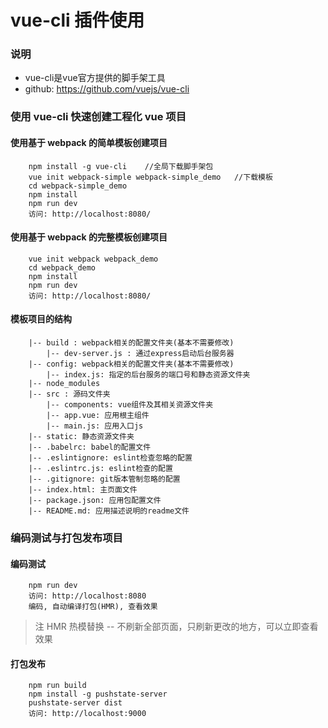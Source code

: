 # vue-cli 插件使用
### 说明
- vue-cli是vue官方提供的脚手架工具
- github: https://github.com/vuejs/vue-cli

### 使用 vue-cli 快速创建工程化 vue 项目
#### 使用基于 webpack 的简单模板创建项目
```
	npm install -g vue-cli    //全局下载脚手架包
    vue init webpack-simple webpack-simple_demo   //下载模板
    cd webpack-simple_demo
    npm install
    npm run dev
    访问: http://localhost:8080/
```

#### 使用基于 webpack 的完整模板创建项目
```
	vue init webpack webpack_demo
    cd webpack_demo
    npm install
    npm run dev
    访问: http://localhost:8080/
```

#### 模板项目的结构
```
	|-- build : webpack相关的配置文件夹(基本不需要修改)
    	|-- dev-server.js : 通过express启动后台服务器
	|-- config: webpack相关的配置文件夹(基本不需要修改)
    	|-- index.js: 指定的后台服务的端口号和静态资源文件夹
	|-- node_modules
	|-- src : 源码文件夹
    	|-- components: vue组件及其相关资源文件夹
      	|-- app.vue: 应用根主组件
    	|-- main.js: 应用入口js
	|-- static: 静态资源文件夹
	|-- .babelrc: babel的配置文件
	|-- .eslintignore: eslint检查忽略的配置
	|-- .eslintrc.js: eslint检查的配置
	|-- .gitignore: git版本管制忽略的配置
	|-- index.html: 主页面文件
	|-- package.json: 应用包配置文件 
	|-- README.md: 应用描述说明的readme文件
```

### 编码测试与打包发布项目
#### 编码测试
```
	npm run dev
    访问: http://localhost:8080
    编码, 自动编译打包(HMR), 查看效果
```
> 注
> HMR 热模替换 -- 不刷新全部页面，只刷新更改的地方，可以立即查看效果

#### 打包发布
```
	npm run build
    npm install -g pushstate-server
    pushstate-server dist
    访问: http://localhost:9000
```